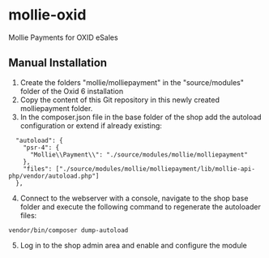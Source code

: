 # mollie-oxid
Mollie Payments for OXID eSales

## Manual Installation
1. Create the folders "mollie/molliepayment" in the "source/modules" folder of the Oxid 6 installation
2. Copy the content of this Git repository in this newly created molliepayment folder.
3. In the composer.json file in the base folder of the shop add the autoload configuration or extend if already existing:
```
  "autoload": {
    "psr-4": {
      "Mollie\\Payment\\": "./source/modules/mollie/molliepayment"
    },
    "files": ["./source/modules/mollie/molliepayment/lib/mollie-api-php/vendor/autoload.php"]
  },
```
4. Connect to the webserver with a console, navigate to the shop base folder and execute the following command to regenerate the autoloader files:
```
vendor/bin/composer dump-autoload
```
5. Log in to the shop admin area and enable and configure the module
